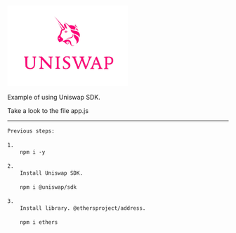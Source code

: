 [![](https://github.com/ethfannum1/uniswap_sdk/blob/main/logo.png)](https://github.com/ethfannum1/uniswap_sdk/blob/main/logo.png)


Example of using Uniswap SDK.

Take a look to the file 
    app.js


------------

    Previous steps:
    
    1.
        npm i -y
    
    2.  
        Install Uniswap SDK.
        
        npm i @uniswap/sdk
    
    3.
        Install library. @ethersproject/address.
        
        npm i ethers
    


